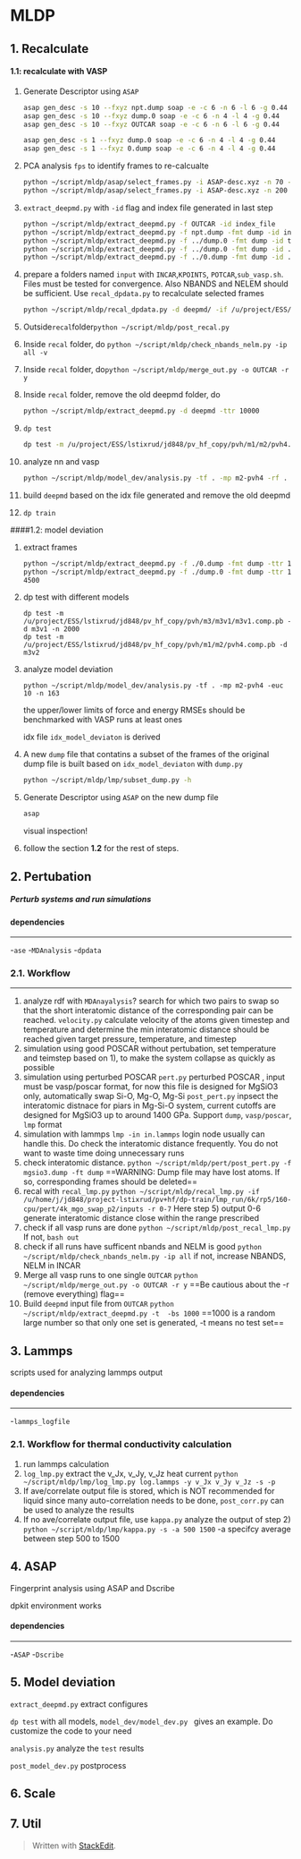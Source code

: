 # MLDP

## 1. Recalculate

#### 1.1:  recalculate with VASP

1. Generate Descriptor using `ASAP`

   ```bash
   asap gen_desc -s 10 --fxyz npt.dump soap -e -c 6 -n 6 -l 6 -g 0.44
   asap gen_desc -s 10 --fxyz dump.0 soap -e -c 6 -n 4 -l 4 -g 0.44
   asap gen_desc -s 10 --fxyz OUTCAR soap -e -c 6 -n 6 -l 6 -g 0.44
   
   asap gen_desc -s 1 --fxyz dump.0 soap -e -c 6 -n 4 -l 4 -g 0.44
   asap gen_desc -s 1 --fxyz 0.dump soap -e -c 6 -n 4 -l 4 -g 0.44
   ```

2. PCA analysis `fps` to identify frames to re-calcualte

   ```bash
   python ~/script/mldp/asap/select_frames.py -i ASAP-desc.xyz -n 70 -s 10
   python ~/script/mldp/asap/select_frames.py -i ASAP-desc.xyz -n 200 -s 1
   ```

3. `extract_deepmd.py` with `-id` flag and index file generated in last step

   ```bash
   python ~/script/mldp/extract_deepmd.py -f OUTCAR -id index_file
   python ~/script/mldp/extract_deepmd.py -f npt.dump -fmt dump -id index_file
   python ~/script/mldp/extract_deepmd.py -f ../dump.0 -fmt dump -id test-frame-select-fps-n-70.index -t 4000 -st
   python ~/script/mldp/extract_deepmd.py -f ../dump.0 -fmt dump -id ../test-frame-select-fps-n-200.index -t 3000 -st
   python ~/script/mldp/extract_deepmd.py -f ../0.dump -fmt dump -id ../test-frame-select-fps-n-200.index -t 3000 -st
   ```

4. prepare a folders named `input` with `INCAR`,`KPOINTS`, `POTCAR`,`sub_vasp.sh`. Files must be tested for convergence. Also NBANDS and NELEM should be sufficient. Use `recal_dpdata.py` to recalculate selected frames

   ```bash
   python ~/script/mldp/recal_dpdata.py -d deepmd/ -if /u/project/ESS/lstixrud/jd848/metad/pvh/inputs/inputs_
   ```

5. Outside`recal`folder`python ~/script/mldp/post_recal.py` 

6. Inside `recal` folder, do `python ~/script/mldp/check_nbands_nelm.py -ip all -v`

7. Inside `recal` folder, do`python ~/script/mldp/merge_out.py -o OUTCAR -r y`

8. Inside `recal` folder, remove the old deepmd folder, do 

   ````bash
   python ~/script/mldp/extract_deepmd.py -d deepmd -ttr 10000
   ````

9. `dp test`

   ```bash
   dp test -m /u/project/ESS/lstixrud/jd848/pv_hf_copy/pvh/m1/m2/pvh4.comp.pb -d m2-pvh4
   ```

10. analyze nn and vasp

    ```bash
    python ~/script/mldp/model_dev/analysis.py -tf . -mp m2-pvh4 -rf . -euc 10 -n 163
    ```

11. build `deepmd` based on the idx file generated and remove the old deepmd

12. `dp train `



####1.2:  model deviation

1. extract frames

   ```bash
   python ~/script/mldp/extract_deepmd.py -f ./0.dump -fmt dump -ttr 1000000 -st -t 6500 
   python ~/script/mldp/extract_deepmd.py -f ./dump.0 -fmt dump -ttr 1000000 -t 3000 -st
   4500
   
   ```

2. dp test with different models

   ```
   dp test -m /u/project/ESS/lstixrud/jd848/pv_hf_copy/pvh/m3/m3v1/m3v1.comp.pb -d m3v1 -n 2000
   dp test -m /u/project/ESS/lstixrud/jd848/pv_hf_copy/pvh/m1/m2/pvh4.comp.pb -d m3v2
   ```

3. analyze model deviation

   ```
   python ~/script/mldp/model_dev/analysis.py -tf . -mp m2-pvh4 -euc 10 -n 163
   ```

   the upper/lower limits of force and energy RMSEs should be benchmarked with VASP runs at least ones

   idx file `idx_model_deviaton` is derived

4. A new `dump` file that contatins a subset of the frames of the original dump file is built based on  `idx_model_deviaton`  with `dump.py`

   ```bash
   python ~/script/mldp/lmp/subset_dump.py -h
   ```

   

5. Generate Descriptor using `ASAP` on the new dump file

   ```bash
   asap
   ```

   visual inspection!

6. follow the section **1.2** for the rest of steps.

   

## 2. Pertubation

##### Perturb systems and run simulations
#### dependencies
---------------------------
-`ase`
-`MDAnalysis`
-`dpdata`

### 2.1. Workflow
---------------------------
1. analyze rdf with `MDAnayalysis`? search for which two pairs to swap so that the short interatomic distance of the corresponding pair can be reached. `velocity.py` calculate velocity of the atoms given timestep and temperature and determine the min interatomic distance should be reached given target pressure, temperature, and timestep
2. simulation using good POSCAR without pertubation, set temperature and teimstep based on 1), to make the system collapse as quickly as possible
3. simulation using perturbed POSCAR
`pert.py` perturbed POSCAR , input must be vasp/poscar format, for now this file is designed for MgSiO3 only, automatically swap Si-O, Mg-O, Mg-Si
`post_pert.py` inpsect the interatomic distnace for piars in Mg-Si-O system, current cutoffs are designed for MgSiO3 up to around 1400 GPa. Support `dump`, `vasp/poscar`, `lmp` format
4. simulation with lammps
```lmp -in in.lammps``` login node usually can handle this. Do check the interatomic distance frequently. You do not want to waste time doing unnecessary runs
5. check interatomic distance.
  ```python ~/script/mldp/pert/post_pert.py -f mgsio3.dump -ft dump```
    ==WARNING: Dump file may have lost atoms. If so, corresponding frames should be deleted==
6. recal with `recal_lmp.py`
```python ~/script/mldp/recal_lmp.py -if /u/home/j/jd848/project-lstixrud/pv+hf/dp-train/lmp_run/6k/rp5/160-cpu/pert/4k_mgo_swap_p2/inputs -r 0-7```
Here step 5) output 0-6 generate interatomic distance close within the range prescribed
7. check if all vasp runs are done
```python ~/script/mldp/post_recal_lmp.py```
If not, `bash out`
8. check if all runs have sufficent nbands and NELM is good
```python ~/script/mldp/check_nbands_nelm.py -ip all```
if not, increase NBANDS, NELM in INCAR
9. Merge all vasp runs to one single `OUTCAR`
  ```python ~/script/mldp/merge_out.py -o OUTCAR -r y``` 
    ==Be cautious about the -r (remove everything) flag==
10. Build `deepmd` input file from `OUTCAR`
  ```python ~/script/mldp/extract_deepmd.py -t  -bs 1000```
    ==1000 is a random large number so that only one set is generated, -t means no test set==


## 3. Lammps
scripts used for analyzing lammps output
#### dependencies
---------------------------
-`lammps_logfile`
### 2.1. Workflow for thermal conductivity calculation
1. run lammps calculation 
2. `log_lmp.py` extract the v_Jx, v_Jy, v_Jz heat current 
```python ~/script/mldp/lmp/log_lmp.py log.lammps -y v_Jx v_Jy v_Jz -s -p```
4. If ave/correlate output file is stored, which is NOT recommended for liquid since many auto-correlation needs to be done, `post_corr.py` can be used to analyze the results
5. If no ave/correlate output file, use `kappa.py` analyze the output of step 2)
```python ~/script/mldp/lmp/kappa.py -s -a 500 1500```
-a specifcy average between step 500 to 1500
 ## 4. ASAP
Fingerprint analysis using ASAP and Dscribe

dpkit environment works

#### dependencies
---------------------------
-`ASAP`
-`Dscribe`

## 5. Model deviation 

`extract_deepmd.py` extract configures

`dp test` with all models, `model_dev/model_dev.py ` gives an example. Do customize the code to your need

`analysis.py` analyze the `test` results

`post_model_dev.py` postprocess 



## 6. Scale

## 7. Util
> Written with [StackEdit](https://stackedit.io/).
